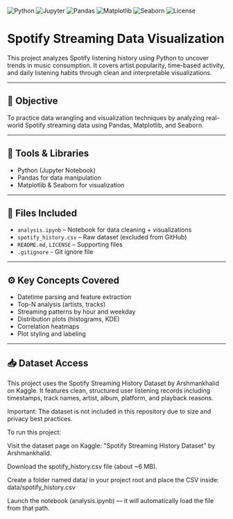 ![Python](https://img.shields.io/badge/Python-3.8%2B-blue?logo=python)
![Jupyter](https://img.shields.io/badge/Jupyter-Notebook-orange?logo=jupyter)
![Pandas](https://img.shields.io/badge/Pandas-Data%20Analysis-150458?logo=pandas)
![Matplotlib](https://img.shields.io/badge/Matplotlib-Visualization-yellow?logo=plotly)
![Seaborn](https://img.shields.io/badge/Seaborn-Statistical%20Plots-008080)
![License](https://img.shields.io/badge/License-MIT-green)

# Spotify Streaming Data Visualization

This project analyzes Spotify listening history using Python to uncover trends in music consumption. It covers artist popularity, time-based activity, and daily listening habits through clean and interpretable visualizations.

---

## 📌 Objective

To practice data wrangling and visualization techniques by analyzing real-world Spotify streaming data using Pandas, Matplotlib, and Seaborn.

---

## 🧪 Tools & Libraries

- Python (Jupyter Notebook)
- Pandas for data manipulation
- Matplotlib & Seaborn for visualization

---

## 📁 Files Included

- `analysis.ipynb` – Notebook for data cleaning + visualizations
- `spotify_history.csv` – Raw dataset (excluded from GitHub)
- `README.md`, `LICENSE` – Supporting files
- `.gitignore` - Git ignore file

---

## ⚙️ Key Concepts Covered

- Datetime parsing and feature extraction
- Top-N analysis (artists, tracks)
- Streaming patterns by hour and weekday
- Distribution plots (histograms, KDE)
- Correlation heatmaps
- Plot styling and labeling

---

## 📥 Dataset Access

This project uses the Spotify Streaming History Dataset by Arshmankhalid on Kaggle. It features clean, structured user listening records including timestamps, track names, artist, album, platform, and playback reasons.

Important: The dataset is not included in this repository due to size and privacy best practices.

To run this project:

Visit the dataset page on Kaggle:
"Spotify Streaming History Dataset" by Arshmankhalid.

Download the spotify_history.csv file (about ~6 MB).

Create a folder named data/ in your project root and place the CSV inside:
data/spotify_history.csv

Launch the notebook (analysis.ipynb) — it will automatically load the file from that path.
